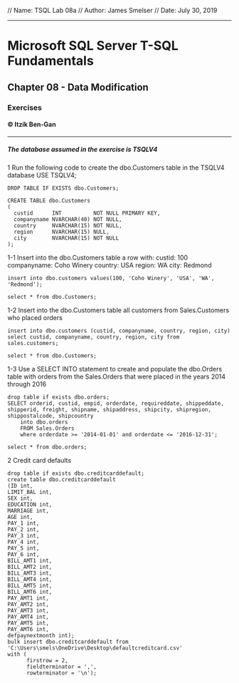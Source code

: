 // Name: TSQL Lab 08a
// Author: James Smelser
// Date: July 30, 2019

---------------------------------------------------------------------
# Microsoft SQL Server T-SQL Fundamentals
## Chapter 08 - Data Modification
### Exercises
#### © Itzik Ben-Gan

---------------------------------------------------------------------

##### The database assumed in the exercise is TSQLV4

1 Run the following code to create the dbo.Customers table in the TSQLV4 database
USE TSQLV4;
```
DROP TABLE IF EXISTS dbo.Customers;

CREATE TABLE dbo.Customers
(
  custid      INT          NOT NULL PRIMARY KEY,
  companyname NVARCHAR(40) NOT NULL,
  country     NVARCHAR(15) NOT NULL,
  region      NVARCHAR(15) NULL,
  city        NVARCHAR(15) NOT NULL
);
```

1-1 Insert into the dbo.Customers table a row with:
custid:  100
companyname: Coho Winery
country:     USA
region:      WA
city:        Redmond
```
insert into dbo.customers values(100, 'Coho Winery', 'USA', 'WA', 'Redmond');

select * from dbo.Customers;
```

1-2 Insert into the dbo.Customers table all customers from Sales.Customers
who placed orders
```
insert into dbo.customers (custid, companyname, country, region, city) select custid, companyname, country, region, city from sales.customers;

select * from dbo.Customers;
```

1-3 Use a SELECT INTO statement to create and populate the dbo.Orders table with orders from the Sales.Orders that were placed in the years 2014 through 2016
```
drop table if exists dbo.orders;
SELECT orderid, custid, empid, orderdate, requireddate, shippeddate, shipperid, freight, shipname, shipaddress, shipcity, shipregion, shippostalcode, shipcountry
	into dbo.orders
	FROM Sales.Orders
	where orderdate >= '2014-01-01' and orderdate <= '2016-12-31';

select * from dbo.orders;
```

2 Credit card defaults
```
drop table if exists dbo.creditcarddefault;
create table dbo.creditcarddefault
(ID int,
LIMIT_BAL int,
SEX int,
EDUCATION int,
MARRIAGE int,
AGE int,
PAY_1 int,
PAY_2 int,
PAY_3 int,
PAY_4 int,
PAY_5 int,
PAY_6 int,
BILL_AMT1 int,
BILL_AMT2 int,
BILL_AMT3 int,
BILL_AMT4 int,
BILL_AMT5 int,
BILL_AMT6 int,
PAY_AMT1 int,
PAY_AMT2 int,
PAY_AMT3 int,
PAY_AMT4 int,
PAY_AMT5 int,
PAY_AMT6 int,
defpaynextmonth int);
bulk insert dbo.creditcarddefault from 'C:\Users\smels\OneDrive\Desktop\defaultcreditcard.csv'
with (
	  firstrow = 2,
	  fieldterminator = ',',
	  rowterminator = '\n');
```
